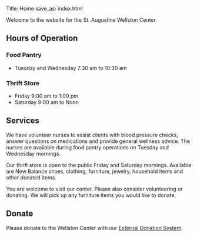 Title: Home
save_as: index.html

Welcome to the website for the St. Augustine Wellston Center.

## Hours of Operation

### Food Pantry

*   Tuesday and Wednesday    7:30 am to 10:30 am

### Thrift Store

*   Friday         9:00 am to 1:00 pm
*   Saturday       9:00 am to Noon

## Services

We have volunteer nurses to assist clients with blood pressure checks, answer questions on medications and provide general wellness advice.  The nurses are available during food pantry operations on Tuesday and Wednesday mornings.

Our thrift store is open to the public Friday and Saturday mornings.  Available are New Balance shoes, clothing, furniture, jewelry, household items and other donated items.

You are welcome to visit our center.  Please also consider volunteering or donating.  We will pick up any furniture items you would like to donate.

## Donate

Please donate to the Wellston Center with our [External Donation System](http://weblink.donorperfect.com/WellstonCenterOnlineDonation).